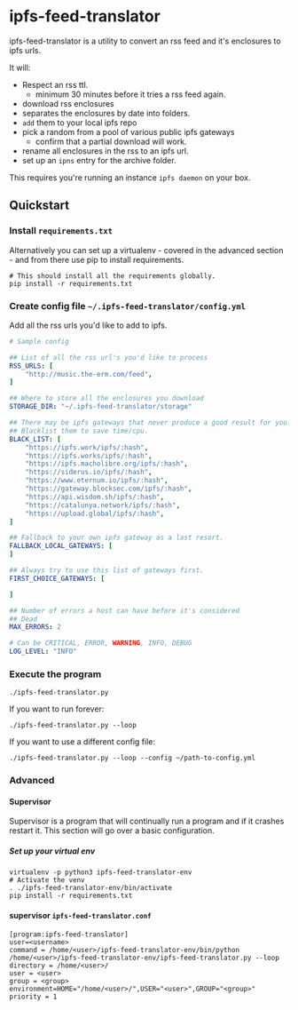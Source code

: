 # ipfs-feed-translator

ipfs-feed-translator is a utility to convert an rss feed and it's
enclosures to ipfs urls.

It will:
- Respect an rss ttl.
  - minimum 30 minutes before it tries a rss feed again.
- download rss enclosures
- separates the enclosures by date into folders.
- `add` them to your local ipfs repo
- pick a random from a pool of various public ipfs gateways
    - confirm that a partial download will work.
- rename all enclosures in the rss to an ipfs url.
- set up an `ipns` entry for the archive folder.


This requires you're running an instance `ipfs daemon` on your box.


## Quickstart

### Install `requirements.txt`
Alternatively you can set up a virtualenv - covered in the advanced section -
and from there use pip to install requirements.
```
# This should install all the requirements globally.
pip install -r requirements.txt
```

### Create config file `~/.ipfs-feed-translator/config.yml`

Add all the rss urls you'd like to add to ipfs.

```yaml
# Sample config

## List of all the rss url's you'd like to process
RSS_URLS: [
    "http://music.the-erm.com/feed",
]

## Where to store all the enclosures you download
STORAGE_DIR: "~/.ipfs-feed-translator/storage"

## There may be ipfs gateways that never produce a good result for you.
## Blacklist them to save time/cpu.
BLACK_LIST: [
    "https://ipfs.work/ipfs/:hash",
    "https://ipfs.works/ipfs/:hash",
    "https://ipfs.macholibre.org/ipfs/:hash",
    "https://siderus.io/ipfs/:hash",
    "https://www.eternum.io/ipfs/:hash",
    "https://gateway.blocksec.com/ipfs/:hash",
    "https://api.wisdom.sh/ipfs/:hash",
    "https://catalunya.network/ipfs/:hash",
    "https://upload.global/ipfs/:hash",
]

## Fallback to your own ipfs gateway as a last resort.
FALLBACK_LOCAL_GATEWAYS: [
]

## Always try to use this list of gateways first.
FIRST_CHOICE_GATEWAYS: [

]

## Number of errors a host can have before it's considered
## Dead
MAX_ERRORS: 2

# Can be CRITICAL, ERROR, WARNING, INFO, DEBUG
LOG_LEVEL: "INFO"

```

### Execute the program
```
./ipfs-feed-translator.py
```

If you want to run forever:
```
./ipfs-feed-translator.py --loop
```

If you want to use a different config file:
```
./ipfs-feed-translator.py --loop --config ~/path-to-config.yml
```


### Advanced

#### Supervisor
Supervisor is a program that will continually run a program and if it
crashes restart it.  This section will go over a basic configuration.

##### Set up your virtual env
```
virtualenv -p python3 ipfs-feed-translator-env
# Activate the venv
. ./ipfs-feed-translator-env/bin/activate
pip install -r requirements.txt
```

#### supervisor `ipfs-feed-translator.conf`
```
[program:ipfs-feed-translator]
user=<username>
command = /home/<user>/ipfs-feed-translator-env/bin/python /home/<user>/ipfs-feed-translator-env/ipfs-feed-translator.py --loop
directory = /home/<user>/
user = <user>
group = <group>
environment=HOME="/home/<user>/",USER="<user>",GROUP="<group>"
priority = 1
```

